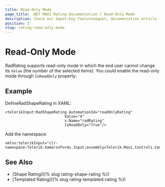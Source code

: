 ```yaml
---
title: Read-Only Mode
page_title: .NET MAUI Rating Documentation | Read-Only Mode
description: Check our &quot;Key Features&quot; documentation article for Telerik Rating for .NET MAUI.
position: 3
slug: rating-read-only-mode
---
```

 
# Read-Only Mode

RadRating supports read-only mode in which the end user cannot change its `Value` (the number of the selected items). You could enable the read-only mode through `IsReadOnly` property:

## Example

DefineRadShapeRating in XAML:

```XAML
<telerikInput:RadShapeRating AutomationId="readOnlyRating"
                           Value="4"
                           x:Name="radRating"
                           IsReadOnly="True"/>
 ```
 
Add the namespace:

```XAML
xmlns:telerikInput="clr-namespace:Telerik.XamarinForms.Input;assembly=Telerik.Maui.Controls.Compatibility"  
```
 
## See Also

- [Shape Rating]({% slug rating-shape-rating %})
- [Templated Rating]({% slug rating-templated-rating %})
